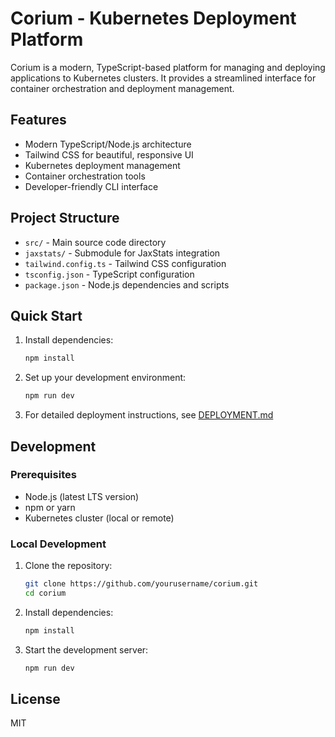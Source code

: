 # Corium - Kubernetes Deployment Platform

Corium is a modern, TypeScript-based platform for managing and deploying applications to Kubernetes clusters. It provides a streamlined interface for container orchestration and deployment management.

## Features

- Modern TypeScript/Node.js architecture
- Tailwind CSS for beautiful, responsive UI
- Kubernetes deployment management
- Container orchestration tools
- Developer-friendly CLI interface

## Project Structure

- `src/` - Main source code directory
- `jaxstats/` - Submodule for JaxStats integration
- `tailwind.config.ts` - Tailwind CSS configuration
- `tsconfig.json` - TypeScript configuration
- `package.json` - Node.js dependencies and scripts

## Quick Start

1. Install dependencies:
   ```bash
   npm install
   ```

2. Set up your development environment:
   ```bash
   npm run dev
   ```

3. For detailed deployment instructions, see [DEPLOYMENT.md](./DEPLOYMENT.md)

## Development

### Prerequisites

- Node.js (latest LTS version)
- npm or yarn
- Kubernetes cluster (local or remote)

### Local Development

1. Clone the repository:
   ```bash
   git clone https://github.com/yourusername/corium.git
   cd corium
   ```

2. Install dependencies:
   ```bash
   npm install
   ```

3. Start the development server:
   ```bash
   npm run dev
   ```

## License

MIT 